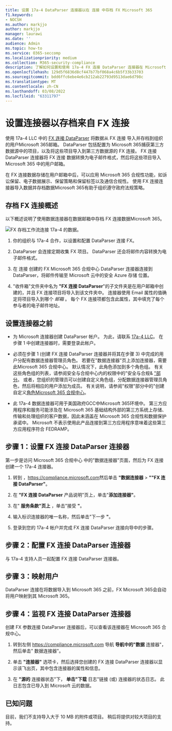 ```yaml
---
title: 设置 17a-4 DataParser 连接器以在 连接 中存档 FX Microsoft 365
f1.keywords:
- NOCSH
ms.author: markjjo
author: markjjo
manager: laurawi
ms.date: ''
audience: Admin
ms.topic: how-to
ms.service: O365-seccomp
ms.localizationpriority: medium
ms.collection: M365-security-compliance
description: 了解如何设置和使用 17a-4 FX 连接 DataParser 连接器在 Microsoft 365 中导入和存档 FX 连接数据。
ms.openlocfilehash: 129d5f6836d8cf447b77bf068a4c6b5f33b33703
ms.sourcegitcommit: bdd6ffc6ebe4e6cb212ab22793d9513dae6d798c
ms.translationtype: MT
ms.contentlocale: zh-CN
ms.lasthandoff: 03/08/2022
ms.locfileid: "63311797"
---
```

# <a name="set-up-a-connector-to-archive-data-from-fx-connect"></a>设置连接器以存档来自 FX 连接

使用 17a-4 LLC 中的 [FX 连接 DataParser](https://www.17a-4.com/dataparser-roadmap/) 将数据从 FX 连接 导入并存档到组织的用户Microsoft 365邮箱。 DataParser 包括配置为 Microsoft 365捕获第三方数据源中的项目，以及将这些项目导入到第三方数据源的 FX 连接。 FX 连接 DataParser 连接器将 FX 连接 数据转换为电子邮件格式，然后将这些项目导入 Microsoft 365 中的用户邮箱。

在 FX 连接数据存储在用户邮箱中后，可以应用 Microsoft 365 合规性功能，如诉讼保留、电子数据展示、保留策略和保留标签以及通信合规性。 使用 FX 连接连接器导入数据并存档数据Microsoft 365有助于组织遵守政府法规策略。

## <a name="overview-of-archiving-fx-connect-data"></a>存档 FX 连接概述

以下概述说明了使用数据连接器在数据邮箱中存档 FX 连接数据Microsoft 365。

![FX 存档工作流连接 17a-4 的数据。](../media/FXConnectDataParserConnectorWorkflow.png)

1. 你的组织与 17a-4 合作，以设置和配置 DataParser 连接 FX。

2. DataParser 会连接定期收集 FX 项目。 DataParser 还会将邮件内容转换为电子邮件格式。

3. 在 连接 创建的 FX Microsoft 365 合规中心 DataParser 连接器连接到 DataParser，将邮件传输至 Microsoft 云中的安全 Azure 存储 位置。

4. "收件箱"文件夹中名为 **"FX 连接 DataParser**"的子文件夹是在用户邮箱中创建的，并且 FX 连接项目将导入到该文件夹中。 连接器使用 Email 属性的值确定将项目导入到哪个 *邮箱* 。 每个 FX 连接项都包含此属性，其中填充了每个参与者的电子邮件地址。

## <a name="before-you-set-up-a-connector"></a>设置连接器之前

- 为 Microsoft 连接器创建 DataParser 帐户。 为此，请联系 [17a-4 LLC](https://www.17a-4.com/contact/)。 在步骤 1 中创建连接器时，需要登录此帐户。

- 必须在步骤 1 (创建 FX 连接 DataParser 连接器并将其在步骤 3) 中完成的用户分配有数据连接器管理员角色。 若要在"数据连接器"页上添加连接器，需要此Microsoft 365 合规中心。 默认情况下，此角色添加到多个角色组。 有关这些角色组的列表，请参阅安全与合规中心内的权限中的"安全与合规& ["部分](../security/office-365-security/permissions-in-the-security-and-compliance-center.md#roles-in-the-security--compliance-center)。 或者，您组织的管理员可以创建自定义角色组，分配数据连接器管理员角色，然后将相应的用户添加为成员。 有关说明，请参阅"权限"部分中的"创建自定义[角色Microsoft 365 合规中心](microsoft-365-compliance-center-permissions.md#create-a-custom-role-group)。

- 此 17a-4 数据连接器可用于美国政府GCC中Microsoft 365环境中。 第三方应用程序和服务可能涉及在 Microsoft 365 基础结构外部的第三方系统上存储、传输和处理组织的客户数据，因此未涵盖在 Microsoft 365 合规性和数据保护承诺中。 Microsoft 不表示使用此产品连接到第三方应用程序意味着这些第三方应用程序符合 FEDRAMP。

## <a name="step-1-set-up-a-fx-connect-dataparser-connector"></a>步骤 1：设置 FX 连接 DataParser 连接器

第一步是访问 Microsoft 365 合规中心 中的"数据连接器"页面，然后为 FX 连接创建一个 17a-4 连接器。

1. 转到 ，<https://compliance.microsoft.com>然后单击 **"数据连接器** > **""FX 连接 DataParser"**。

2. 在 **"FX 连接 DataParser** 产品说明"页上，单击"**添加连接器"**。

3. 在" **服务条款"页上** ，单击"接受 **"**。

4. 输入标识连接器的唯一名称，然后单击"下一步 **"**。

5. 登录到您的 17a-4 帐户并完成 FX 连接 DataParser 连接向导中的步骤。

## <a name="step-2-configure-the-fx-connect-dataparser-connector"></a>步骤 2：配置 FX 连接 DataParser 连接器

与 17a-4 支持人员一起配置 FX 连接 DataParser 连接器。

## <a name="step-3-map-users"></a>步骤 3：映射用户

DataParser 连接在将数据导入到 Microsoft 365 之前，FX Microsoft 365会自动将用户映射到其 Microsoft 365。

## <a name="step-4-monitor-the-fx-connect-dataparser-connector"></a>步骤 4：监视 FX 连接 DataParser 连接器

创建 FX 参数连接 DataParser 连接器后，可以查看该连接器在 Microsoft 365 合规中心。

1. 转到左侧 <https://compliance.microsoft.com> 导航 **导航中的"数据** 连接器"，然后单击" 数据连接器"。

2. 单击 **"连接器"** 选项卡，然后选择您创建的 FX 连接 DataParser 连接器以显示该飞出页，其中包含连接器的属性和信息。

3. 在 **"源的** 连接器状态"下， **单击"下载** 日志"链接 (或) 连接器的状态日志。 此日志包含已导入到 Microsoft 云的数据。

## <a name="known-issues"></a>已知问题

目前，我们不支持导入大于 10 MB 的附件或项目。 稍后将提供对较大项目的支持。
